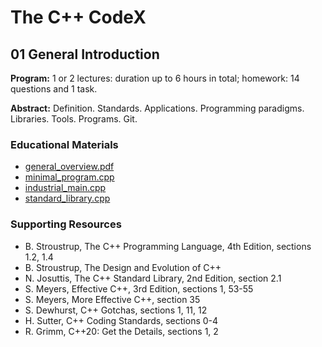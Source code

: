 # The C++ CodeX

## 01 General Introduction

**Program:** 1 or 2 lectures: duration up to 6 hours in total; homework: 14 questions and 1 task.

**Abstract:** Definition. Standards. Applications. Programming paradigms. Libraries. Tools. Programs. Git.

### Educational Materials

- [general_overview.pdf](https://github.com/i-s-m-mipt/Education/blob/master/projects/examples/source/section_01/general_overview.pdf)
- [minimal_program.cpp](https://github.com/i-s-m-mipt/Education/blob/master/projects/examples/source/section_01/minimal_program.cpp)
- [industrial_main.cpp](https://github.com/i-s-m-mipt/Education/blob/master/projects/examples/source/section_01/industrial_main.cpp)
- [standard_library.cpp](https://github.com/i-s-m-mipt/Education/blob/master/projects/examples/source/section_01/standard_library.cpp)

### Supporting Resources

- B. Stroustrup, The C++ Programming Language, 4th Edition, sections 1.2, 1.4
- B. Stroustrup, The Design and Evolution of C++
- N. Josuttis, The C++ Standard Library, 2nd Edition, section 2.1
- S. Meyers, Effective C++, 3rd Edition, sections 1, 53-55
- S. Meyers, More Effective C++, section 35
- S. Dewhurst, C++ Gotchas, sections 1, 11, 12
- H. Sutter, C++ Coding Standards, sections 0-4
- R. Grimm, C++20: Get the Details, sections 1, 2
